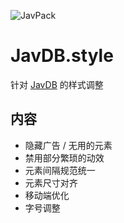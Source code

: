 ![JavPack](https://raw.githubusercontent.com/bolin-dev/JavPack/main/static/logo.png)

# JavDB.style

针对 [JavDB](https://javdb.com/) 的样式调整

## 内容

- 隐藏广告 / 无用的元素
- 禁用部分繁琐的动效
- 元素间隔规范统一
- 元素尺寸对齐
- 移动端优化
- 字号调整
